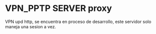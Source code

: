 # VPN_PPTP SERVER proxy
VPN upd http, se encuentra en proceso de desarrollo, este servidor solo maneja una sesion a vez.
